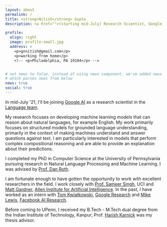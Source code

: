 ```yaml
---
layout: about
permalink: /
title: <strong>Nitish</strong> Gupta
description: <a href="">(starting mid-July) Research Scientist, Google AI</a>. # Address. Contacts. Moto. Etc.

profile:
  align: right
  image: profile-small.jpg
  address: >
    <p>gnnitish@gmail.com</p>
    <p>working from home</p>
    <!-- <p>Philadelphia, PA 19104</p> -->


# set news to false. instead of using news component, we've added news in page.html
# which parses news from below
news: true
social: true
---
```


In mid-July '21, I'll be joining [Google AI](https://ai.google/) as a research scientist in the [Language team](https://research.google/teams/language/).

My research focuses on developing machine learning models that can reason about natural languages, for example English.
My work primarily focuses on structured models for grounded language understanding, primarily in the context of making machines understand and answer questions against text. I am particularly interested in models that perform complex compositional reasoning and are able to provide an explanation about their predictions.

I completed my PhD in Computer Science at the University of Pennsylvania pursuing research in Natural Language Processing and Machine Learning. I was advised by [Prof. Dan Roth](https://www.cis.upenn.edu/~danroth/).

I am fortunate enough to have gotten the opportunity to work with excellent researchers in the field. I work closely with [Prof. Sameer Singh](http://sameersingh.org/), UCI and [Matt Gardner](https://matt-gardner.github.io/), [Allen Institute for Artificial Intelligence](https://allenai.org/). In the past, I have worked as an intern with [Tom Kwiatkowski](https://research.google/people/105075/), [Google Research](https://research.google/) and [Mike Lewis](https://research.fb.com/people/lewis-mike/), [Facebook AI Research](https://research.fb.com/).

Before coming to UPenn, I received my B.Tech - M.Tech dual degree from the Indian Institute of Technology, Kanpur; Prof. [Harish Karnick](http://iitk.ac.in/new/dr-harish-karnick#) was my thesis advisor.
